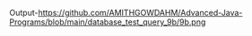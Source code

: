 Output-https://github.com/AMITHGOWDAHM/Advanced-Java-Programs/blob/main/database_test_query_9b/9b.png
